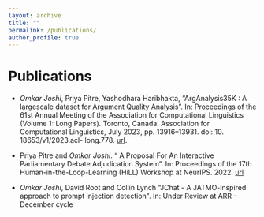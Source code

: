 ```yaml
---
layout: archive
title: ""
permalink: /publications/
author_profile: true
---
```


Publications
======

* *Omkar Joshi*, Priya Pitre, Yashodhara Haribhakta, “ArgAnalysis35K : A largescale dataset for Argument Quality Analysis”. In: Proceedings of the 61st Annual Meeting of the Association for Computational Linguistics (Volume 1: Long Papers). Toronto, Canada: Association for Computational Linguistics, July 2023, pp. 13916–13931. doi: 10. 18653/v1/2023.acl- long.778. [url](https://aclanthology.org/2023.acllong.778). 

* Priya Pitre and *Omkar Joshi*. “ A Proposal For An Interactive Parliamentary Debate Adjudication System”. In: Proceedings of the 17th Human-in-the-Loop-Learning (HiLL) Workshop at NeurIPS. 2022. [url](https://neurips.cc/virtual/2022/workshop/49957)

* *Omkar Joshi*, David Root and Collin Lynch "JChat - A JATMO-inspired approach to prompt injection detection". In: Under Review at ARR - December cycle 
